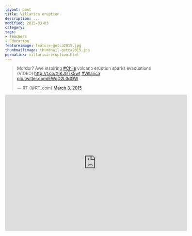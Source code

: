 ```yaml
---
layout: post  
title: Villarica eruption
description: ...
modified: 2015-03-03
category: 
tags:
- Teachers
- Education
featureimage: feature-getca2015.jpg
thumbnailimage: thumbnail-getca2015.jpg
permalink: villarica-eruption.html
--- 
```

<blockquote class="twitter-tweet" lang="en"><p>Mordor? Awe inspiring <a href="https://twitter.com/hashtag/Chile?src=hash">#Chile</a> volcano eruption sparks evacuations (VIDEO) <a href="http://t.co/XiKJGTk5wt">http://t.co/XiKJGTk5wt</a> <a href="https://twitter.com/hashtag/Villarica?src=hash">#Villarica</a> <a href="http://t.co/EWgD2L0dOW">pic.twitter.com/EWgD2L0dOW</a></p>&mdash; RT (@RT_com) <a href="https://twitter.com/RT_com/status/572783824188403712">March 3, 2015</a></blockquote>
<script async src="//platform.twitter.com/widgets.js" charset="utf-8"></script>

<iframe src="https://www.google.com/maps/embed?pb=!1m29!1m12!1m3!1d6514564.256968871!2d-76.19420177226051!3d-37.13035248685099!2m3!1f0!2f0!3f0!3m2!1i1024!2i768!4f13.1!4m14!1i0!3e6!4m5!1s0x53a0224580deff23%3A0x411fa00c4af6155d!2sEdmonton%2C+AB!3m2!1d53.544388999999995!2d-113.49092669999999!4m5!1s0x961389c7dc586fa3%3A0x37939735bfdb0d4b!2sVillarrica!3m2!1d-39.4208333!2d-71.9391666!5e0!3m2!1sen!2sca!4v1425526925658" width="600" height="450" frameborder="0" style="border:0"></iframe>